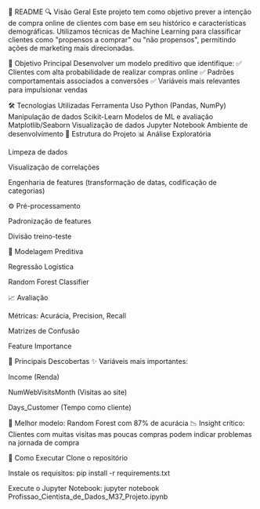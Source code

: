📌 README
🔍 Visão Geral
Este projeto tem como objetivo prever a intenção de compra online de clientes com base em seu histórico e características demográficas. Utilizamos técnicas de Machine Learning para classificar clientes como "propensos a comprar" ou "não propensos", permitindo ações de marketing mais direcionadas.

🎯 Objetivo Principal
Desenvolver um modelo preditivo que identifique:
✅ Clientes com alta probabilidade de realizar compras online
✅ Padrões comportamentais associados a conversões
✅ Variáveis mais relevantes para impulsionar vendas

🛠️ Tecnologias Utilizadas
Ferramenta	Uso
Python (Pandas, NumPy)	Manipulação de dados
Scikit-Learn	Modelos de ML e avaliação
Matplotlib/Seaborn	Visualização de dados
Jupyter Notebook	Ambiente de desenvolvimento
📂 Estrutura do Projeto
📊 Análise Exploratória

Limpeza de dados

Visualização de correlações

Engenharia de features (transformação de datas, codificação de categorias)

⚙️ Pré-processamento

Padronização de features

Divisão treino-teste

🤖 Modelagem Preditiva

Regressão Logística

Random Forest Classifier

📈 Avaliação

Métricas: Acurácia, Precision, Recall

Matrizes de Confusão

Feature Importance

🔑 Principais Descobertas
✨ Variáveis mais importantes:

Income (Renda)

NumWebVisitsMonth (Visitas ao site)

Days_Customer (Tempo como cliente)

🎯 Melhor modelo: Random Forest com 87% de acurácia
📉 Insight crítico: Clientes com muitas visitas mas poucas compras podem indicar problemas na jornada de compra

🚀 Como Executar
Clone o repositório

Instale os requisitos: pip install -r requirements.txt

Execute o Jupyter Notebook: jupyter notebook Profissao_Cientista_de_Dados_M37_Projeto.ipynb

